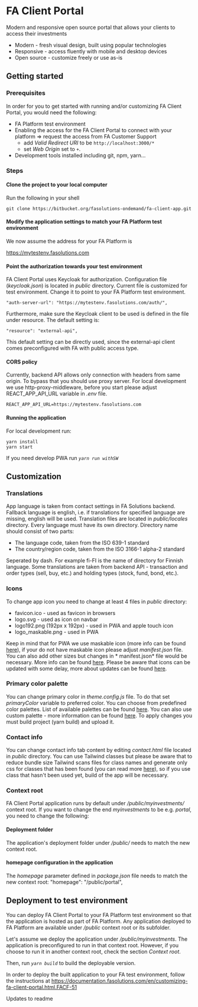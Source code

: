 # FA Client Portal

Modern and responsive open source portal that allows your clients to access their investments

* Modern - fresh visual design, built using popular technologies
* Responsive - access fluently with mobile and desktop devices
* Open source - customize freely or use as-is

## Getting started

### Prerequisites

In order for you to get started with running and/or customizing FA Client Portal, you would need the following:

* FA Platform test environment
* Enabling the access for the FA Client Portal to connect with your platform => request the access from FA Customer Support
    * add *Valid Redirect URI* to be `http://localhost:3000/*`
    * set *Web Origin* set to `+`.
* Development tools installed including git, npm, yarn...


### Steps

#### Clone the project to your local computer

Run the following in your shell

    git clone https://bitbucket.org/fasolutions-ondemand/fa-client-app.git

#### Modify the application settings to match your FA Platform test environment

We now assume the address for your FA Platform is 

https://mytestenv.fasolutions.com

#### Point the authorization towards your test environment

FA Client Portal uses Keycloak for authorization. Configuration file (*keycloak.json*) is located in *public* directory. Current file
is customized for test environment. Change it to point to your FA Platform test environment. 

    "auth-server-url": "https://mytestenv.fasolutions.com/auth/",

Furthermore, make sure the Keycloak client to be used is defined in the file under resource. The default setting is:
    
    "resource": "external-api",

This default setting can be directly used, since the external-api client comes preconfigured with FA with public access type.

#### CORS policy

Currently, backend API allows only connection with headers from same origin. To bypass that you should use proxy server.
For local development we use http-proxy-middleware, before you start please adjust REACT_APP_API_URL variable in *.env*
file.

    REACT_APP_API_URL=https://mytestenv.fasolutions.com

#### Running the application

For local development run:

  	yarn install
  	yarn start

If you need develop PWA run _`yarn run withSW`_

## Customization

### Translations

App language is taken from contact settings in FA Solutions backend. Fallback language is english, i.e. if translations
for specified language are missing, english will be used. Translation files are located in *public/locales* directory.
Every language must have its own directory. Directory name should consist of two parts:

* The language code, taken from the ISO 639-1 standard
* The country/region code, taken from the ISO 3166-1 alpha-2 standard

Seperated by dash. For example fi-FI is the name of directory for Finnish language. Some translations are taken from
backend API - transaction and order types (sell, buy, etc.) and holding types (stock, fund, bond, etc.).

### Icons

To change app icon you need to change at least 4 files in *public* directory:

* favicon.ico - used as favicon in browsers
* logo.svg - used as icon on navbar
* logo192.png (192px x 192px) - used in PWA and apple touch icon
* logo_maskable.png - used in PWA

Keep in mind that for PWA we use maskable icon (more info can be found [here](https://web.dev/maskable-icon/)), if your
do not have maskable icon please adjust *manifest.json* file. You can also add other sizes but changes in *
manifest.json*
file would be necessary. More info can be found [here](https://developer.mozilla.org/en-US/docs/Web/Manifest/icons).
Please be aware that icons can be updated with some delay, more about updates can be
found [here](https://web.dev/manifest-updates/).

### Primary color palette

You can change primary color in *theme.config.js* file. To do that set *primaryColor* variable to preferred color. You
can choose from predefined color palettes. List of available palettes can be
found [here](https://tailwindcss.com/docs/customizing-colors). You can also use custom palette - more information can be
found [here](https://tailwindcss.com/docs/customizing-colors#generating-colors). To apply changes you must build
project (yarn build) and upload it.

### Contact info

You can change contact info tab content by editing *contact.html* file located in *public* directory. You can use
Tailwind classes but please be aware that to reduce bundle size Tailwind scans files for class names and generate only
css for classes that has been found (you can read more [here](https://tailwindcss.com/docs/content-configuration)), so
if you use class that hasn't been used yet, build of the app will be necessary.

### Context root

FA Client Portal application runs by default under */public/myinvestments/* context root. If you want to change the end *myinvestments* to be e.g. *portal*, you need to change the following:

#### Deployment folder

The application's deployment folder under */public/* needs to match the new context root.

#### homepage configuration in the application

The *homepage* parameter defined in *package.json* file needs to match the new context root:
    "homepage": "/public/portal",

## Deployment to test environment

You can deploy FA Client Portal to your FA Platform test environment so that the application is hosted as part of FA Platform.
Any application deployed to FA Platform are available under */public* context root or its subfolder.

Let's assume we deploy the application under */public/myinvestments*. The application is preconfigured to run in that context root. 
However, if you choose to run it in another context root, check the section *Context root*.

Then, run  _`yarn build`_ to build the deployable version. 

In order to deploy the built application to your FA test environment, follow the instructions at https://documentation.fasolutions.com/en/customizing-fa-client-portal.html.FACF-51

Updates to readme
